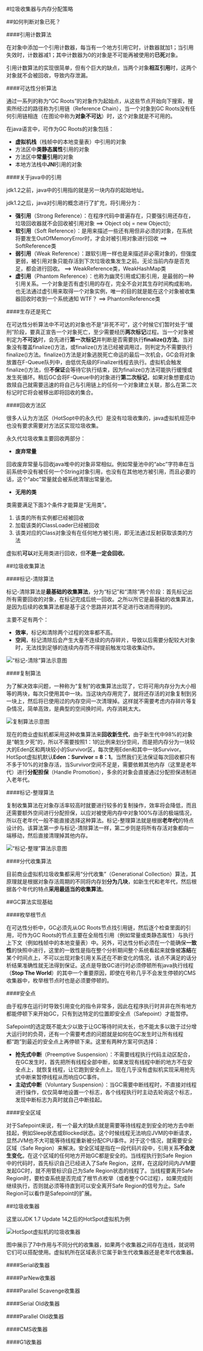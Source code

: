 #垃圾收集器与内存分配策略

##如何判断对象已死？

####引用计数算法

在对象中添加一个引用计数器，每当有一个地方引用它时，计数器就加1；当引用失效时，计数器减1；其中计数器为0的对象是不可能再被使用的**已死**对象。

引用计数算法的实现很简单，但有个巨大的缺点，当两个对象**相互引用**时，这两个对象就不会被回收，导致内存泄漏。

####可达性分析算法

通过一系列的称为“GC Roots”的对象作为起始点，从这些节点开始向下搜索，搜索所经过的路径称为引用链（Reference Chain），当一个对象到GC Roots没有任何引用链相连（在图论中称为**对象不可达**）时，这个对象就是不可用的。

在java语言中，可作为GC Roots的对象包括：

* **虚拟机栈**（栈帧中的本地变量表）中引用的对象
* 方法区中**类静态属性**引用的对象
* 方法区中**常量引用**的对象
* 本地方法栈中**JNI**引用的对象

####关于java中的引用

jdk1.2之前，java中的引用指的就是另一块内存的起始地址。

jdk1.2之后，java对引用的概念进行了扩充，将引用分为：

* **强引用**（Strong Reference）：在程序代码中普遍存在，只要强引用还存在，垃圾回收器就不会回收被引用对象 ==> Object obj = new Object();
* **软引用**（Soft Reference）：是用来描述一些还有用但非必须的对象，在系统将要发生OutOfMemoryError时，才会对被引用对象进行回收 ==> SoftReference类
* **弱引用**（Weak Reference）：跟软引用一样也是来描述非必需对象的，但强度更弱，被引用对象只能存活到下次垃圾收集发生之前。无论当前内存是否充足，都会进行回收。 ==> WeakReference类，WeakHashMap类
* **虚引用**（Phantom Reference）：也称为幽灵引用或幻影引用，是最弱的一种引用关系。一个对象是否有虚引用的存在，完全不会对其生存时间构成影响，也无法通过虚引用来取得一个对象实例，唯一的目的就是能在这个对象被收集器回收时收到一个系统通知 WTF？ ==> PhantomReference类

####生存还是死亡

在可达性分析算法中不可达的对象也不是“非死不可”，这个时候它们暂时处于“缓刑”阶段，要真正宣告一个对象死亡，至少需要经历**两次标记**过程。当一个对象被判定为**不可达**时，会先进行**第一次标记**并判断是否需要执行**finalize()方法**。当对象没有覆盖finalize()方法，或finalize()方法已经被调用过，则判定为不需要执行finalize()方法。finalize()方法是对象逃脱死亡命运的最后一次机会，GC会将对象放置在F-Queue队列中，由低优先级的Finalizer线程去执行。虚拟机会触发finalize()方法，但**不保证**会等待它执行结束，因为finalize()方法可能执行缓慢或发生死循环。稍后GC会将F-Queue中的对象进行**第二次标记**，如果对象想要成功救赎自己就需要迅速的将自己与引用链上的任何一个对象建立关联，那么在第二次标记时它将会被移出即将回收的集合。

####回收方法区

很多人认为方法区（HotSopt中的永久代）是没有垃圾收集的，java虚拟机规范中也没有要求需要对方法区实现垃圾收集。

永久代垃圾收集主要回收两部分：

* **废弃常量**

回收废弃常量与回收java堆中的对象非常相似。例如常量池中的“abc”字符串在当前系统中没有被任何一个String对象引用，也没有在其他地方被引用，而且必要的话，这个“abc”常量就会被系统清理出常量池。

* **无用的类**

类需要满足下面3个条件才能算是“无用类”。

  1. 该类的所有实例都已经被回收
  2. 加载该类的ClassLoader已经被回收
  3. 该类对应的Class对象没有在任何地方被引用，即无法通过反射获取该类的方法

虚拟机**可以**对无用类进行回收，但**不是一定会回收**。

##垃圾收集算法

####标记-清除算法

标记-清除算法是**最基础的收集算法**，分为“标记”和“清除”两个阶段：首先标记出所有需要回收的对象，在标记完成后统一回收。之所以所它是最基础的收集算法，是因为后续的收集算法都是基于这个思路并对其不足进行改进而得到的。

主要不足有两个：

* **效率**，标记和清除两个过程的效率都不高。
* **空间**，标记清除后会产生大量不连续的内存碎片，导致以后需要分配较大对象时，无法找到足够的连续内存而不得提前触发垃圾收集动作。

![“标记-清除”算法示意图](../images/“标记-清除”算法示意图.png)

####复制算法

为了解决效率问题，一种称为“复制”的收集算法出现了，它将可用内存分为大小相等的两块，每次只使用其中一块。当这块内存用完了，就将还存活的对象复制到另一块上，然后将已使用过的内存空间一次清理掉。这样就不需要考虑内存碎片等复杂情况，简单高效，是典型的空间换时间，内存消耗太大。

![复制算法示意图](../images/复制算法示意图.png)

现在的商业虚拟机都采用这种收集算法来**回收新生代**，由于新生代中98%的对象是“朝生夕死”的，所以不需要按照1：1的比例来划分空间，而是把内存分为一块较大的Eden区和两块较小的Survivor区，每次使用Eden和其中一块Survivor。HotSpot虚拟机默认**Eden：Survivor = 8：1**。当然我们无法保证每次回收都只有不多于10%的对象存活，当Survivor空间不足是，需要依赖其他内存（这里是老年代）进行**分配担保**（Handle Promotion），多余的对象会直接通过分配担保进制进入老年代。

####标记-整理算法

复制收集算法在对象存活率较高时就要进行较多的复制操作，效率将会降低，而且还需要额外空间进行分配担保，以应对被使用内存中对象100%存活的极端情况，所以在老年代一般不能直接选择这种算法。标记-整理算法就是根据**老年代**的特点设计的。该算法第一步与标记-清除算法一样，第二步则是将所有存活对象都向一端移动，然后直接清理掉其他内存。

![“标记-整理”算法示意图](../images/“标记-整理”算法示意图.png)

####分代收集算法

目前商业虚拟机垃圾收集都采用“分代收集”（Generational Collection）算法，其原理就是根据对象存活周期的不同将内存划**分为几块**，如新生代和老年代，然后根据各个年代的特点**采用最适当的收集算法**。

##GC算法实现基础

####枚举根节点

在可达性分析中，GC必须先从GC Roots节点找引用链，然后逐个检查里面的引用，可作为GC Roots的节点主要在全局性引用（例如常量或类静态属性）与执行上下文（例如栈帧中的本地变量表）中。另外，可达性分析必须在一个能确保**一致性**的快照中进行，这里的一致性是指在整个分析期间整个系统看起来就像被**冻结**在某个时间点上，不可以出现对象引用关系还在不断变化的情况，该点不满足的话分析结果准确性就无法得到保证。这点是导致GC进行时必须停顿所有java执行线程（**Stop The World**）的其中一个重要原因，即使在号称几乎不会发生停顿的CMS收集器中，枚举根节点时也是必须要停顿的。

####安全点

由于程序在运行时导致引用变化的指令非常多，因此在程序执行时并非在所有地方都能停顿下来开始GC，只有到达特定的位置即安全点（Safepoint）才能暂停。

Safepoint的选定既不能太少以致于让GC等待时间太长，也不能太多以致于过分增大运行时的负荷，还有一个需要考虑的问题就是如何在GC发生时让所有线程都“跑”到最近的安全点上再停顿下来。这里有两种方案可供选择：

* **抢先式中断**（Preemptive Suspension）：不需要线程执行代码主动区配合，在GC发生时，首先把所有线程全部中断，如果发现有线程中断的地方不在安全点上，就恢复线程，让它跑到安全点上。现在几乎没有虚拟机实现采用抢先式中断来暂停线程从而响应GC事件。
* **主动式中断**（Voluntary Suspension）：当GC需要中断线程时，不直接对线程进行操作，仅仅简单地设置一个标志，各个线程执行时主动去轮询这个标志，发现中断标志为真时就自己中断挂起。

####安全区域

对于Safepoint来说，有一个最大的缺点就是需要等待线程走到安全的地方去中断挂起，例如Sleep状态或Blocked状态。这个时候线程无法响应JVM的中断请求，显然JVM也不大可能等待线程重新被分配CPU事件。对于这个情况，就需要安全区域（Safe Region）来解决。安全区域是指在一段代码片段中，引用关系**不会发生变化**，在这个区域的任何地方开始GC都是安全的。当线程执行到Safe Region中的代码时，首先标识自己已经进入了Safe Region，这样，在这段时间内JVM要发起GC时，就不用管标识自己为Safe Region状态的线程了。当线程要离开Safe Region时，要检查系统是否完成了根节点枚举（或者整个GC过程），如果完成则继续执行，否则就必须等待直到可以安全离开Safe Region的信号为止。Safe Region可以看作是Safepoint的扩展。

##垃圾收集器

这里以JDK 1.7 Update 14之后的HotSpot虚拟机为例

![HotSpot虚拟机的垃圾收集器](../images/HotSpot虚拟机的垃圾收集器.png)

图中展示了7中作用与不同分代的收集器，如果两个收集器之间存在连线，就说明它们可以搭配使用。虚拟机所在区域表示它属于新生代收集器还是老年代收集器。

####Serial收集器

####ParNew收集器

####Parallel Scavenge收集器

####Serial Old收集器

####Parallel Old收集器

####CMS收集器

####G1收集器
